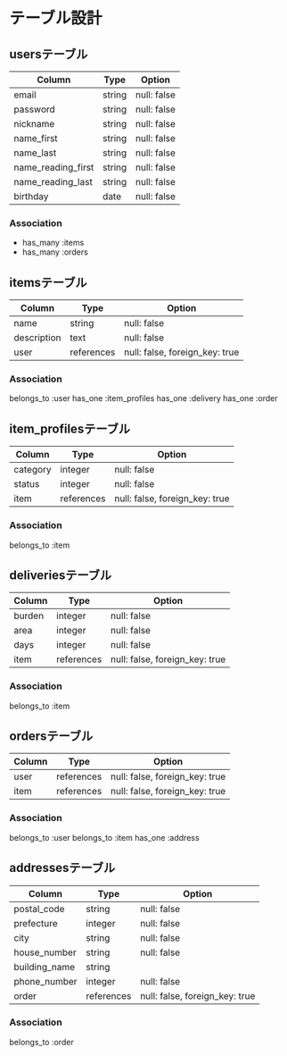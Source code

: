 # テーブル設計

## usersテーブル

| Column              | Type    | Option      |
| ------------------- | ------- | ----------- |
| email               | string  | null: false |
| password            | string  | null: false |
| nickname            | string  | null: false |
| name_first          | string  | null: false |
| name_last           | string  | null: false |
| name_reading_first  | string  | null: false |
| name_reading_last   | string  | null: false |
| birthday            | date    | null: false |

### Association

- has_many :items
- has_many :orders

## itemsテーブル

| Column        | Type       | Option                         |
| --------------| ---------- | ------------------------------ |
| name          | string     | null: false                    |
| description   | text       | null: false                    |
| user          | references | null: false, foreign_key: true |

### Association

belongs_to :user
has_one :item_profiles
has_one :delivery
has_one :order

## item_profilesテーブル

| Column        | Type       | Option                         |
| --------------| ---------- | ------------------------------ |
| category      | integer    | null: false                    |
| status        | integer    | null: false                    |
| item          | references | null: false, foreign_key: true |

### Association

belongs_to :item

## deliveriesテーブル

| Column    | Type       | Option                         |
| --------- | ---------- | ------------------------------ |
| burden    | integer    | null: false                    |
| area      | integer    | null: false                    |
| days      | integer    | null: false                    |
| item      | references | null: false, foreign_key: true |

### Association

belongs_to :item

## ordersテーブル

| Column    | Type       | Option                         |
| --------- | ---------- | ------------------------------ |
| user      | references | null: false, foreign_key: true |
| item      | references | null: false, foreign_key: true |

### Association

belongs_to :user
belongs_to :item
has_one :address

## addressesテーブル

| Column       | Type       | Option                         |
| ------------ | ---------- | ------------------------------ |
|postal_code   | string     | null: false                    |
|prefecture    | integer    | null: false                    |
|city          | string     | null: false                    |
|house_number  | string     | null: false                    |
|building_name | string     |                                |
|phone_number  | integer    | null: false                    |
| order        | references | null: false, foreign_key: true |

### Association

belongs_to :order
